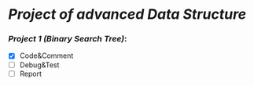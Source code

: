 # *Project of advanced Data Structure*

### *Project 1 (Binary Search Tree)*:
  - [x] Code&Comment
  - [ ] Debug&Test
  - [ ] Report
